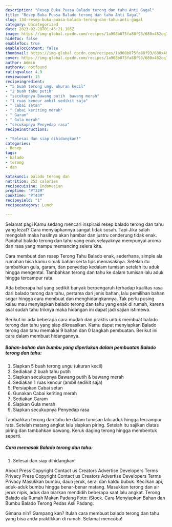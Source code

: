 ```yaml
---
description: "Resep Buka Puasa Balado terong dan tahu Anti Gagal"
title: "Resep Buka Puasa Balado terong dan tahu Anti Gagal"
slug: 134-resep-buka-puasa-balado-terong-dan-tahu-anti-gagal
category: Uncategorized
date: 2023-02-28T01:45:21.185Z
image: https://img-global.cpcdn.com/recipes/1a908b075fa88f93/680x482cq70/balado-terong-dan-tahu-foto-resep-utama.jpg
hideToc: false
enableToc: true
enableTocContent: false
thumbnail: https://img-global.cpcdn.com/recipes/1a908b075fa88f93/680x482cq70/balado-terong-dan-tahu-foto-resep-utama.jpg
cover: https://img-global.cpcdn.com/recipes/1a908b075fa88f93/680x482cq70/balado-terong-dan-tahu-foto-resep-utama.jpg
author: Admin
authorAv: notfound
ratingvalue: 4.9
reviewcount: 15
recipeingredient:
- "5 buah terong ungu ukuran kecil"
- "2 buah tahu putih"
- "secukupnya Bawang putih  bawang merah"
- "1 ruas kencur ambil sedikit saja"
- " Cabai setan"
- " Cabai keriting merah"
- " Garam"
- " Gula merah"
- "secukupnya Penyedap rasa"
recipeinstructions:

- "Selesai dan siap dihidangkan!"
categories:
- Resep
tags:
- balado
- terong
- dan

katakunci: balado terong dan 
nutrition: 252 calories
recipecuisine: Indonesian
preptime: "PT32M"
cooktime: "PT43M"
recipeyield: "1"
recipecategory: Lunch

---
```



Selamat pagi Kamu sedang mencari inspirasi resep balado terong dan tahu yang lezat? Cara menyiapkannya sangat tidak susah. Tapi Jika salah mengolah maka hasilnya akan hambar dan justru cenderung tidak enak. Padahal balado terong dan tahu yang enak selayaknya mempunyai aroma dan rasa yang mampu memancing selera kita.


Cara membuat dan resep Terong Tahu Balado enak, sederhana, simple ala rumahan bisa kamu simak bahan serta tips memasaknya. Setelah itu tambahkan gula, garam, dan penyedap kedalam tumisan setelah itu aduk hingga mengental. Tambahkan terong dan tahu ke dalam tumisan lalu aduk hingga tercampur rata.

Ada beberapa hal yang sedikit banyak berpengaruh terhadap kualitas rasa dari balado terong dan tahu, pertama dari jenis bahan, lalu pemilihan bahan segar hingga cara membuat dan menghidangkannya. Tak perlu pusing kalau mau menyiapkan balado terong dan tahu yang enak di rumah, karena asal sudah tahu triknya maka hidangan ini dapat jadi sajian istimewa.


Berikut ini ada beberapa cara mudah dan praktis untuk membuat balado terong dan tahu yang siap dikreasikan. Kamu dapat menyiapkan Balado terong dan tahu memakai 9 bahan dan 0 langkah pembuatan. Berikut ini cara dalam membuat hidangannya.

<!--inarticleads1-->

##### Bahan-bahan dan bumbu yang diperlukan dalam pembuatan Balado terong dan tahu:

1. Siapkan 5 buah terong ungu (ukuran kecil)
1. Sediakan 2 buah tahu putih
1. Siapkan secukupnya Bawang putih &amp; bawang merah
1. Sediakan 1 ruas kencur (ambil sedikit saja)
1. Persiapkan  Cabai setan
1. Gunakan  Cabai keriting merah
1. Sediakan  Garam
1. Siapkan  Gula merah
1. Siapkan secukupnya Penyedap rasa


Tambahkan terong dan tahu ke dalam tumisan lalu aduk hingga tercampur rata. Setelah matang angkat lalu siapkan piring. Setelah itu sajikan diatas piring dan tambahkan bawang. Keruk daging terong hingga membentuk seperti. 

<!--inarticleads2-->

##### Cara memasak Balado terong dan tahu:


1. Selesai dan siap dihidangkan!

About Press Copyright Contact us Creators Advertise Developers Terms Privacy Press Copyright Contact us Creators Advertise Developers Terms Privacy Masukkan bumbu, daun jeruk, serai dan kaldu bubuk. Kecilkan api, aduk-aduk bumbu hingga benar-benar matang. Masukkan terong dan air jeruk nipis, aduk dan biarkan mendidih beberapa saat lalu angkat. Terong Balado ala Rumah Makan Padang Foto: iStock. Cara Menyiapkan Bahan dan Bumbu Balado Terong Pedas Asli Padang. 

Gimana nih? Gampang kan? Itulah cara membuat balado terong dan tahu yang bisa anda praktikkan di rumah. Selamat mencoba!
